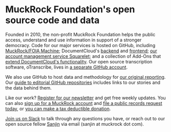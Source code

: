 # MuckRock Foundation's open source code and data

Founded in 2010, the non-profit MuckRock Foundation helps the public access, understand and use information in support of a stronger democracy. Code for our major services is hosted on GitHub, including [MuckRock/FOIA Machine](https://github.com/MuckRock/muckrock); DocumentCloud's [backend](https://github.com/MuckRock/documentcloud) and [frontend](https://github.com/MuckRock/documentcloud-frontend); [our account management service Squarelet](https://github.com/MuckRock/squarelet); and a collection of Add-Ons that [extend DocumentCloud's functionality](https://www.documentcloud.org/help/add-ons/). Our open source transcription software, oTranscribe, lives in [a separate GitHub account](https://github.com/otranscribe).

We also use GitHub to host data and methodology for [our original reporting](http://muckrock.com/news/). Our [guide to editorial GitHub repositories](https://github.com/MuckRock/news-team) includes links to our stories and the data behind them.

Like our work? [Register for our newsletter](https://muckrock.com/newsletters/) and get free weekly updates. You can also [sign up for a MuckRock account](https://accounts.muckrock.com/selectplan/) and [file a public records request today](https://www.muckrock.com/foi/create/), or [you can make a tax deductible donation](https://www.muckrock.com/donate/).

[Join us on Slack](https://github.com/MuckRock/news-team) to talk through any questions you have, or reach out to our open source fellow [Sanjin](https://github.com/duckduckgrayduck) via email (sanjin at muckrock dot com).
